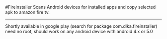 #Fireinstaller
Scans Android devices for installed apps and copy selected apk to amazon fire tv.

-------
Shortly available in google play (search for package com.dlka.fireinstaller)
need no root, should work on any android device with android 4.x or 5.0